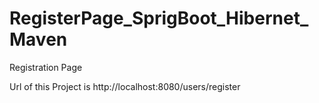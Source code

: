# RegisterPage_SprigBoot_Hibernet_Maven
Registration Page

Url of this Project is 
http://localhost:8080/users/register
